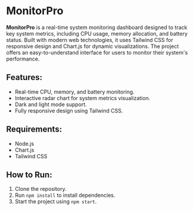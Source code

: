 # MonitorPro

**MonitorPro** is a real-time system monitoring dashboard designed to track key system metrics, including CPU usage, memory allocation, and battery status. Built with modern web technologies, it uses Tailwind CSS for responsive design and Chart.js for dynamic visualizations. The project offers an easy-to-understand interface for users to monitor their system's performance.

## Features:
- Real-time CPU, memory, and battery monitoring.
- Interactive radar chart for system metrics visualization.
- Dark and light mode support.
- Fully responsive design using Tailwind CSS.

## Requirements:
- Node.js
- Chart.js
- Tailwind CSS

## How to Run:
1. Clone the repository.
2. Run `npm install` to install dependencies.
3. Start the project using `npm start`.

